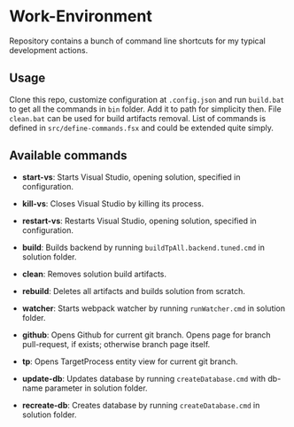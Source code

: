 # Work-Environment
Repository contains a bunch of command line shortcuts for my typical development actions.

## Usage

Clone this repo, customize configuration at `.config.json` and run `build.bat` to get all the commands in `bin` folder. Add it to path for simplicity then.
File `clean.bat` can be used for build artifacts removal. List of commands is defined in `src/define-commands.fsx` and could be extended quite simply.


## Available commands

* __start-vs__:
  Starts Visual Studio, opening solution, specified in configuration.

* __kill-vs__:
  Closes Visual Studio by killing its process.

* __restart-vs__:
  Restarts Visual Studio, opening solution, specified in configuration.

* __build__:
  Builds backend by running `buildTpAll.backend.tuned.cmd` in solution folder.

* __clean__:
  Removes solution build artifacts.

* __rebuild__:
  Deletes all artifacts and builds solution from scratch.

* __watcher__:
  Starts webpack watcher by running `runWatcher.cmd` in solution folder.

* __github__:
  Opens Github for current git branch. Opens page for branch pull-request, if exists; otherwise branch page itself.
  
* __tp__:
  Opens TargetProcess entity view for current git branch.

* __update-db__:
  Updates database by running `createDatabase.cmd` with db-name parameter in solution folder.

* __recreate-db__:
  Creates database by running `createDatabase.cmd` in solution folder.
